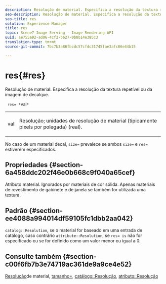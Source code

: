 ```yaml
---
description: Resolução de material. Especifica a resolução da textura repetível ou da imagem de decalque.
seo-description: Resolução de material. Especifica a resolução da textura repetível ou da imagem de decalque.
seo-title: res
solution: Experience Manager
title: res
topic: Scene7 Image Serving - Image Rendering API
uuid: ae755a92-ad06-4cf2-b627-0b8b14e385c3
translation-type: tm+mt
source-git-commit: 7bc7b3a86fbcdc57cfdc31745fae3afc06e44b15

---
```



# res{#res}

Resolução de material. Especifica a resolução da textura repetível ou da imagem de decalque.

` res= *`val`*`

<table id="simpletable_2004B804D46E43C090E59BBFF8144598"> 
 <tr class="strow"> 
  <td class="stentry"> <p> <span class="varname"> val </span> </p> </td> 
  <td class="stentry"> <p>Resolução; unidades de resolução de material (tipicamente pixels por polegada) (real). </p> </td> 
 </tr> 
</table>

No caso de um material decal, `size=` prevalece se ambos `size=` e `res=` estiverem especificados.

## Propriedades {#section-6a458ddc202f46e0b668c9f040a65cef}

Atributo material. Ignorados por materiais de cor sólida. Apenas materiais de revestimento de gabinete e de janela se também for utilizada uma textura.

## Padrão {#section-ee4088a994014df59105fc1dbb2aa042}

`catalog::Resolution`, se o material for baseado em uma entrada de catálogo, caso contrário `attribute::Resolution`, se `res= is` não for especificado ou se for definido como um valor menor ou igual a 0.

## Consulte também {#section-c00f6fb7b3e74719ac361de9a9ce4e52}

[Resolução](../../../../../ir-api/http-protocol/image-rendering-api-ref/c-ir-http-protocol-ref/c-ir-http-protocol-syntax-and-features/c-ir-vignettes/c-ir-material-resolution.md#concept-f60103c64e324e2cae78bd76dfb4de8b)de material, [tamanho=](../../../../../ir-api/http-protocol/image-rendering-api-ref/c-ir-http-protocol-ref/c-ir-http-protocol-command-reference/r-ir-http-size.md#reference-1220d6fbcde4479aba91de7adacdc988), [catálogo::Resolução](../../../../../ir-api/material-cat/image-rendering-api-ref/c-ir-material-catalog/c-ir-material-data-reference/r-ir-resolution-dataref.md#reference-6a2d64c2d72b438fade58a3391569da7), [atributo::Resolução](../../../../../ir-api/material-cat/image-rendering-api-ref/c-ir-material-catalog/c-ir-attributes-reference/r-ir-resolution.md#reference-09fe14e6bfbf4db6b7f4369fffecc806)
